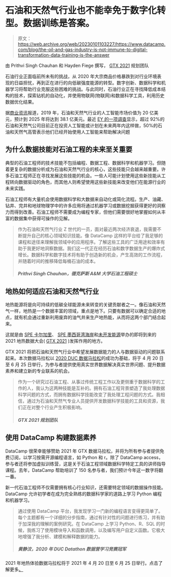 # 石油和天然气行业也不能幸免于数字化转型。数据训练是答案。

> 原文：<https://web.archive.org/web/20230101103227/https://www.datacamp.com/blog/the-oil-and-gas-industry-is-not-immune-to-digital-transformation-data-training-is-the-answer>

由 Prithvi Singh Chauhan 和 Hayden Fiege 撰写， [GTX 2021](https://web.archive.org/web/20220525025406/https://www.speuntapped.com/) 规划团队

石油行业正面临前所未有的挑战，从 2020 年大宗商品价格暴跌到对行业环境表现的日益担忧，再到正在进行的向低碳强度能源的转型。数字创新、数据科学和机器学习将帮助行业克服这些困难的挑战。与此同时，石油行业正在寻找降低成本结构的技术，探索钻机的自动化，并使用物联网(物联网)和数据科学工具，利用历史数据优化结果。

据[商业资讯](https://web.archive.org/web/20220525025406/https://www.businesswire.com/news/home/20200424005472/en/Artificial-Intelligence-in-the-Oil-Gas-Industry-2020-2025---Upstream-Operations-to-Witness-Significant-Growth---ResearchAndMarkets.com)报道，2019 年，石油和天然气行业的人工智能市场价值为 20 亿美元，预计到 2025 年将达到 38.1 亿美元。最近 [EY 的一项调查](https://web.archive.org/web/20220525025406/https://www.ey.com/en_ro/applying-ai-in-oil-and-gas)显示，超过 92%的石油和天然气公司目前正在投资人工智能或计划在未来两年内这样做，50%的石油和天然气高管表示他们已经开始使用人工智能来帮助解决问题

## 为什么数据技能对石油工程的未来至关重要

典型的石油工程师的技术技能不包括编程、数据工程、数据科学和机器学习。但随着更复杂的数据分析成为石油和天然气行业的核心，这些技能只会越来越重要。许多石油工程师正在寻找发展这些技能的机会。一些人可能计划使用这些新技能从工程转向数据驱动的角色，而其他人则希望使用这些新技能来改变他们在能源行业的未来实践。

石油工程师有大量机会使用数据科学和大数据来自动化或简化流程。生产、油藏、钻井、完井和地球物理学中的许多应用将通过机器学习或数据挖掘获得更好的洞察力而得到改善。石油工程师不需要成为编程专家，但他们需要很好地掌握如何从丰富的数据集中获得可操作的见解。

> 作为石油和天然气行业 Z 世代的一员，面对最近两次经济衰退，我需要不断提升自己的核心领域知识技能。像 DataCamp 这样的平台给了我足够的课程和途径来理解我领域中的应用程序。了解这些工具的广泛用途和效率有助于我更好地洞察数据。我们这一代正在经历石油和数字数据生产的爆炸式增长。数据科学和数字技术将有助于创造新的机会，产生高效的工作流程，并随着时间的推移降低每桶石油的成本。
> 
> ##### Prithvi Singh Chauhan，德克萨斯 A&M 大学石油工程硕士

## 地热如何适应石油和天然气行业

地热能源将是向可持续的低碳全球能源未来转变的关键贡献者之一。像石油和天然气一样，地热是一个数据丰富的领域，重点是地下。只要有数据可以确定合适的地点，就有机会通过重新利用废弃的油气井来生产地热能，从而将这两个部门结合起来。

这就是由 [SPE 卡尔加里](https://web.archive.org/web/20220525025406/https://connect.spe.org/calgary/home?gclid=Cj0KCQjwmIuDBhDXARIsAFITC_7BuMFKBUgEPP-fAoGrxZVHfWJmFaUAfRntC9u4U0rKuCmZ3TXJ3h0aAmbEEALw_wcB)、 [SPE 墨西哥湾海岸](https://web.archive.org/web/20220525025406/https://www.spegcs.org/)和[未开发能源](https://web.archive.org/web/20220525025406/https://www.untappedenergy.ca/)举办的即将到来的 2021 地热数据大会( [GTX 2021](https://web.archive.org/web/20220525025406/https://www.speuntapped.com/) )发挥作用的地方。

GTX 2021 将把石油和天然气行业中希望发展数据能力的人与数据驱动的问题联系起来。本次数据马拉松以 [2020 DUC 数据马拉松](https://web.archive.org/web/20220525025406/https://www.datacamp.com/community/blog/untapped-energy)的成功为基础，将于 4 月 20 日至 6 月 25 日举行，为参与者提供使用真实世界数据解决真实世界问题、提升数据素养和建立新的专业联系的机会。

> 作为一个研究过石油工程、从事过传统工程工作以及更侧重于数据科学的工作的人，我认为这两种技能是互补的。拥有石油工程背景塑造了我处理数据科学问题的方式，而拥有数据科学技能改变了我处理工程问题的方式。我相信，通过为石油和天然气专业人员提供开发数据科学技能的工具和资源，我们正在对整个行业产生积极影响。
> 
> ##### GTX 2021 规划团队

## 使用 DataCamp 构建数据素养

DataCamp 很荣幸能够赞助 2021 年 GTX 数据马拉松，并将为所有参与者提供免费订阅，以学习按需开源编程语言，如 Python 和 r。除了 DataCamp access，参与者还将参加虚拟训练营，这是关于石油工程领域数据科学特定工具的讲师指导课程。去年，DataCamp 帮助培训了 150 名参与者，我们预计今年这一数字将翻一番。

新一代石油工程师不仅需要拥有核心行业知识，还需要特定领域的数据操作技能。DataCamp 允许初学者在成为完全熟练的数据科学家的道路上学习 Python 编程和机器学习。

> 通过使用 DataCamp 平台，我发现学习一门新的编程语言变得更简单了。每个主题都有一个详细的分步指南，通过有针对性的问题进行练习，并有助于加深我的理解的案例研究。在 DataCamp 上学习 Python、R、SQL 的时候，我练习了使用模块导入和函数调用，以及编写用户自定义函数。它极大地增强了我分析、建模和解释数据的能力。
> 
> ##### 黄静汶，2020 年 DUC Datathon 数据营学习竞赛冠军

2021 年地热体验数据马拉松将于 2021 年 4 月 20 日至 6 月 25 日举行。点击了解更多[。](https://web.archive.org/web/20220525025406/https://www.speuntapped.com/)